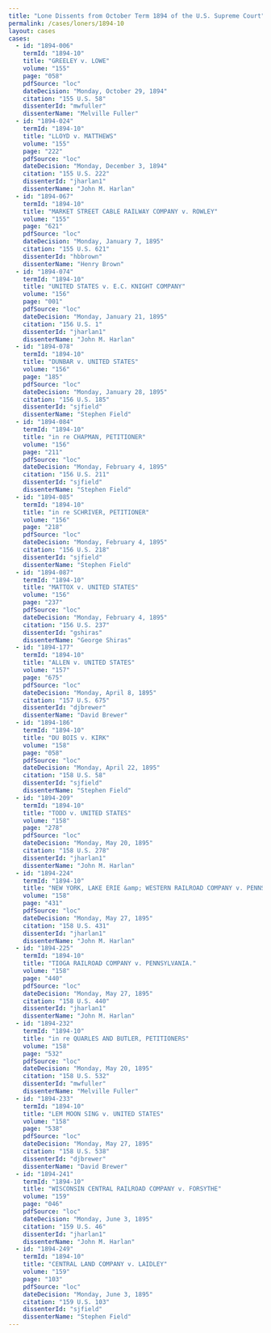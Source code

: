 ```yaml
---
title: "Lone Dissents from October Term 1894 of the U.S. Supreme Court"
permalink: /cases/loners/1894-10
layout: cases
cases:
  - id: "1894-006"
    termId: "1894-10"
    title: "GREELEY v. LOWE"
    volume: "155"
    page: "058"
    pdfSource: "loc"
    dateDecision: "Monday, October 29, 1894"
    citation: "155 U.S. 58"
    dissenterId: "mwfuller"
    dissenterName: "Melville Fuller"
  - id: "1894-024"
    termId: "1894-10"
    title: "LLOYD v. MATTHEWS"
    volume: "155"
    page: "222"
    pdfSource: "loc"
    dateDecision: "Monday, December 3, 1894"
    citation: "155 U.S. 222"
    dissenterId: "jharlan1"
    dissenterName: "John M. Harlan"
  - id: "1894-067"
    termId: "1894-10"
    title: "MARKET STREET CABLE RAILWAY COMPANY v. ROWLEY"
    volume: "155"
    page: "621"
    pdfSource: "loc"
    dateDecision: "Monday, January 7, 1895"
    citation: "155 U.S. 621"
    dissenterId: "hbbrown"
    dissenterName: "Henry Brown"
  - id: "1894-074"
    termId: "1894-10"
    title: "UNITED STATES v. E.C. KNIGHT COMPANY"
    volume: "156"
    page: "001"
    pdfSource: "loc"
    dateDecision: "Monday, January 21, 1895"
    citation: "156 U.S. 1"
    dissenterId: "jharlan1"
    dissenterName: "John M. Harlan"
  - id: "1894-078"
    termId: "1894-10"
    title: "DUNBAR v. UNITED STATES"
    volume: "156"
    page: "185"
    pdfSource: "loc"
    dateDecision: "Monday, January 28, 1895"
    citation: "156 U.S. 185"
    dissenterId: "sjfield"
    dissenterName: "Stephen Field"
  - id: "1894-084"
    termId: "1894-10"
    title: "in re CHAPMAN, PETITIONER"
    volume: "156"
    page: "211"
    pdfSource: "loc"
    dateDecision: "Monday, February 4, 1895"
    citation: "156 U.S. 211"
    dissenterId: "sjfield"
    dissenterName: "Stephen Field"
  - id: "1894-085"
    termId: "1894-10"
    title: "in re SCHRIVER, PETITIONER"
    volume: "156"
    page: "218"
    pdfSource: "loc"
    dateDecision: "Monday, February 4, 1895"
    citation: "156 U.S. 218"
    dissenterId: "sjfield"
    dissenterName: "Stephen Field"
  - id: "1894-087"
    termId: "1894-10"
    title: "MATTOX v. UNITED STATES"
    volume: "156"
    page: "237"
    pdfSource: "loc"
    dateDecision: "Monday, February 4, 1895"
    citation: "156 U.S. 237"
    dissenterId: "gshiras"
    dissenterName: "George Shiras"
  - id: "1894-177"
    termId: "1894-10"
    title: "ALLEN v. UNITED STATES"
    volume: "157"
    page: "675"
    pdfSource: "loc"
    dateDecision: "Monday, April 8, 1895"
    citation: "157 U.S. 675"
    dissenterId: "djbrewer"
    dissenterName: "David Brewer"
  - id: "1894-186"
    termId: "1894-10"
    title: "DU BOIS v. KIRK"
    volume: "158"
    page: "058"
    pdfSource: "loc"
    dateDecision: "Monday, April 22, 1895"
    citation: "158 U.S. 58"
    dissenterId: "sjfield"
    dissenterName: "Stephen Field"
  - id: "1894-209"
    termId: "1894-10"
    title: "TODD v. UNITED STATES"
    volume: "158"
    page: "278"
    pdfSource: "loc"
    dateDecision: "Monday, May 20, 1895"
    citation: "158 U.S. 278"
    dissenterId: "jharlan1"
    dissenterName: "John M. Harlan"
  - id: "1894-224"
    termId: "1894-10"
    title: "NEW YORK, LAKE ERIE &amp; WESTERN RAILROAD COMPANY v. PENNSYLVANIA"
    volume: "158"
    page: "431"
    pdfSource: "loc"
    dateDecision: "Monday, May 27, 1895"
    citation: "158 U.S. 431"
    dissenterId: "jharlan1"
    dissenterName: "John M. Harlan"
  - id: "1894-225"
    termId: "1894-10"
    title: "TIOGA RAILROAD COMPANY v. PENNSYLVANIA."
    volume: "158"
    page: "440"
    pdfSource: "loc"
    dateDecision: "Monday, May 27, 1895"
    citation: "158 U.S. 440"
    dissenterId: "jharlan1"
    dissenterName: "John M. Harlan"
  - id: "1894-232"
    termId: "1894-10"
    title: "in re QUARLES AND BUTLER, PETITIONERS"
    volume: "158"
    page: "532"
    pdfSource: "loc"
    dateDecision: "Monday, May 20, 1895"
    citation: "158 U.S. 532"
    dissenterId: "mwfuller"
    dissenterName: "Melville Fuller"
  - id: "1894-233"
    termId: "1894-10"
    title: "LEM MOON SING v. UNITED STATES"
    volume: "158"
    page: "538"
    pdfSource: "loc"
    dateDecision: "Monday, May 27, 1895"
    citation: "158 U.S. 538"
    dissenterId: "djbrewer"
    dissenterName: "David Brewer"
  - id: "1894-241"
    termId: "1894-10"
    title: "WISCONSIN CENTRAL RAILROAD COMPANY v. FORSYTHE"
    volume: "159"
    page: "046"
    pdfSource: "loc"
    dateDecision: "Monday, June 3, 1895"
    citation: "159 U.S. 46"
    dissenterId: "jharlan1"
    dissenterName: "John M. Harlan"
  - id: "1894-249"
    termId: "1894-10"
    title: "CENTRAL LAND COMPANY v. LAIDLEY"
    volume: "159"
    page: "103"
    pdfSource: "loc"
    dateDecision: "Monday, June 3, 1895"
    citation: "159 U.S. 103"
    dissenterId: "sjfield"
    dissenterName: "Stephen Field"
---
```

